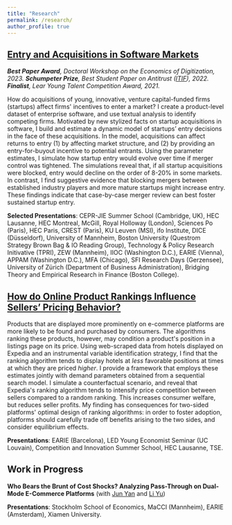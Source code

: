 ```yaml
---
title: "Research"
permalink: /research/
author_profile: true
---
```



## [Entry and Acquisitions in Software Markets](https://luiseeisfeld.github.io/assets/docs/JMP_Eisfeld_TSE.pdf)

_**Best Paper Award**, Doctoral Workshop on the Economics of Digitization, 2023.  **Schumpeter Prize**, Best Student Paper on Antitrust ([ITIF](https://itif.org/publications/2022/03/28/schumpeter-prize-best-student-paper-antitrust/)), 2022. **Finalist**, Lear Young Talent Competition Award, 2021._

How do acquisitions of young, innovative, venture capital-funded firms (startups) affect firms' incentives to enter a market? I create a product-level dataset of enterprise software, and use textual analysis to identify competing firms. Motivated by new stylized facts on startup acquisitions in software, I build and estimate a dynamic model of startups’ entry decisions in the face of these acquisitions. In the model, acquisitions can affect returns to entry (1) by affecting market structure, and (2) by providing an entry-for-buyout incentive to potential entrants. Using the parameter estimates, I simulate how startup entry would evolve over time if merger control was tightened. The simulations reveal that, if all startup acquisitions were blocked, entry would decline on the order of 8-20% in some markets. In contrast, I find suggestive evidence that blocking mergers between established industry players and more mature startups might increase entry. These findings indicate that case-by-case merger review can best foster sustained startup entry.
    
**Selected Presentations**: CEPR-JIE Summer School (Cambridge, UK), HEC Lausanne, HEC Montreal, McGill, Royal Holloway (London), Sciences Po (Paris), HEC Paris, CREST (Paris), KU Leuven (MSI), ifo Institute, DICE (Düsseldorf), University of Mannheim, Boston University (Questrom Strategy Brown Bag & IO Reading Group), Technology & Policy Research Initivative (TPRI), ZEW (Mannheim), IIOC (Washington D.C.), EARIE (Vienna), APPAM (Washington D.C.), MFA (Chicago), SFI Research Days (Gerzensee), University of Zürich (Department of Business Administration), Bridging Theory and Empirical Research in Finance (Boston College).

## [How do Online Product Rankings Influence Sellers’ Pricing Behavior?](https://luiseeisfeld.github.io/assets/docs/HotelRankings_Eisfeld_TSE.pdf)

Products that are displayed more prominently on e-commerce platforms are more likely to be found and purchased by consumers. The algorithms ranking these products, however, may condition a product's position in a listings page on its price. Using web-scraped data from hotels displayed on Expedia and an instrumental variable identification strategy, I find that the ranking algorithm tends to display hotels at _less_ favorable positions at times at which they are priced _higher_. I provide a framework that employs these estimates jointly with demand parameters obtained from a sequential search model. I simulate a counterfactual scenario, and reveal that Expedia's ranking algorithm tends to intensify price competition between sellers compared to a random ranking. This increases consumer welfare, but reduces seller profits. My finding has consequences for two-sided platforms' optimal design of ranking algorithms: in order to foster adoption, platforms should carefully trade off benefits arising to the two sides, and consider equilibrium effects.

**Presentations**: EARIE (Barcelona), LED Young Economist Seminar (UC Louvain), Competition and Innovation Summer School, HEC Lausanne, TSE.

## Work in Progress

**Who Bears the Brunt of Cost Shocks? Analyzing Pass-Through on Dual-Mode E-Commerce Platforms** (with [Jun Yan](https://sites.google.com/view/jun-yan) and [Li Yu](https://liyu0510.github.io))

**Presentations**: Stockholm School of Economics, MaCCI (Mannheim), EARIE (Amsterdam), Xiamen University.


